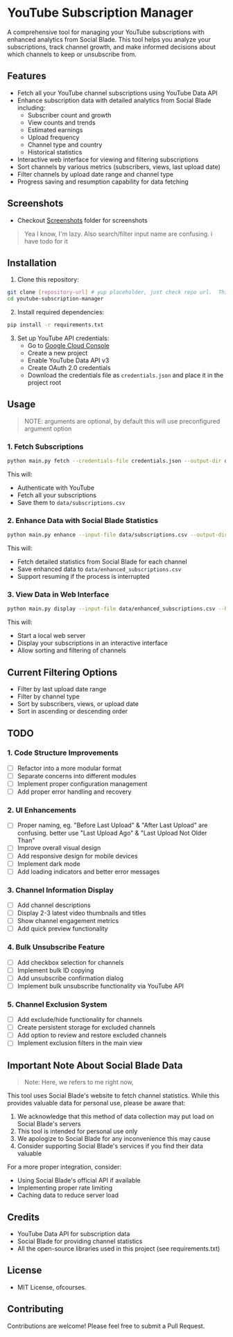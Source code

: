 # YouTube Subscription Manager

A comprehensive tool for managing your YouTube subscriptions with enhanced analytics from Social Blade. This tool helps you analyze your subscriptions, track channel growth, and make informed decisions about which channels to keep or unsubscribe from.

## Features

- Fetch all your YouTube channel subscriptions using YouTube Data API
- Enhance subscription data with detailed analytics from Social Blade including:
  - Subscriber count and growth
  - View counts and trends
  - Estimated earnings
  - Upload frequency
  - Channel type and country
  - Historical statistics
- Interactive web interface for viewing and filtering subscriptions
- Sort channels by various metrics (subscribers, views, last upload date)
- Filter channels by upload date range and channel type
- Progress saving and resumption capability for data fetching

## Screenshots

- Checkout [Screenshots](./screenshots/) folder for screenshots
> Yea I know, I'm lazy. Also search/filter input name are confusing. i have todo for it

## Installation

1. Clone this repository:
```bash
git clone [repository-url] # yup placeholder, just check repo url.  This is AI made README.md
cd youtube-subscription-manager
```

2. Install required dependencies:
```bash
pip install -r requirements.txt
```

3. Set up YouTube API credentials:
   - Go to [Google Cloud Console](https://console.cloud.google.com/)
   - Create a new project
   - Enable YouTube Data API v3
   - Create OAuth 2.0 credentials
   - Download the credentials file as `credentials.json` and place it in the project root

## Usage

> NOTE: arguments are optional, by default this will use preconfigured argument option

### 1. Fetch Subscriptions

```bash
python main.py fetch --credentials-file credentials.json --output-dir data
```

This will:
- Authenticate with YouTube
- Fetch all your subscriptions
- Save them to `data/subscriptions.csv`

### 2. Enhance Data with Social Blade Statistics

```bash
python main.py enhance --input-file data/subscriptions.csv --output-dir data
```

This will:
- Fetch detailed statistics from Social Blade for each channel
- Save enhanced data to `data/enhanced_subscriptions.csv`
- Support resuming if the process is interrupted

### 3. View Data in Web Interface

```bash
python main.py display --input-file data/enhanced_subscriptions.csv --host 127.0.0.1 --port 5000
```

This will:
- Start a local web server
- Display your subscriptions in an interactive interface
- Allow sorting and filtering of channels

## Current Filtering Options

- Filter by last upload date range
- Filter by channel type
- Sort by subscribers, views, or upload date
- Sort in ascending or descending order

## TODO

### 1. Code Structure Improvements
- [ ] Refactor into a more modular format
- [ ] Separate concerns into different modules
- [ ] Implement proper configuration management
- [ ] Add proper error handling and recovery

### 2. UI Enhancements
- [ ] Proper naming, eg. "Before Last Upload" & "After Last Upload" are confusing. better use "Last Upload Ago" & "Last Upload Not Older Than"
- [ ] Improve overall visual design
- [ ] Add responsive design for mobile devices
- [ ] Implement dark mode
- [ ] Add loading indicators and better error messages

### 3. Channel Information Display
- [ ] Add channel descriptions
- [ ] Display 2-3 latest video thumbnails and titles
- [ ] Show channel engagement metrics
- [ ] Add quick preview functionality

### 4. Bulk Unsubscribe Feature
- [ ] Add checkbox selection for channels
- [ ] Implement bulk ID copying
- [ ] Add unsubscribe confirmation dialog
- [ ] Implement bulk unsubscribe functionality via YouTube API

### 5. Channel Exclusion System
- [ ] Add exclude/hide functionality for channels
- [ ] Create persistent storage for excluded channels
- [ ] Add option to review and restore excluded channels
- [ ] Implement exclusion filters in the main view

## Important Note About Social Blade Data

> Note: Here, we refers to me right now,

This tool uses Social Blade's website to fetch channel statistics. While this provides valuable data for personal use, please be aware that:

1. We acknowledge that this method of data collection may put load on Social Blade's servers
2. This tool is intended for personal use only
3. We apologize to Social Blade for any inconvenience this may cause
4. Consider supporting Social Blade's services if you find their data valuable

For a more proper integration, consider:
- Using Social Blade's official API if available
- Implementing proper rate limiting
- Caching data to reduce server load

## Credits

- YouTube Data API for subscription data
- Social Blade for providing channel statistics
- All the open-source libraries used in this project (see requirements.txt)

## License

- MIT License, ofcourses.

## Contributing

Contributions are welcome! Please feel free to submit a Pull Request.
